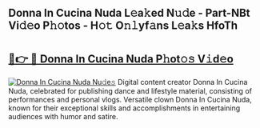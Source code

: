 ## Donna In Cucina Nuda L𝚎a𝚔ed N𝚞𝚍e - Part-NBt Vi𝚍𝚎o P𝚑𝚘tos - H𝚘𝚝 O𝚗𝚕yf𝚊ns L𝚎a𝚔s HfoTh

# <h2><a href="http://kf1qkf.oniu.top/?m=Donna+In+Cucina+Nuda">🔗👉 🔴 Donna In Cucina Nuda P𝚑ot𝚘𝚜 V𝚒d𝚎o</a></h2>

[![Donna In Cucina Nuda Nu𝚍e𝚜](https://i.imgur.com/0qMVB7G.gif)](http://kf1qkf.oniu.top/?m=Donna+In+Cucina+Nuda)
Digital content creator Donna In Cucina Nuda, celebrated for publishing dance and lifestyle material, consisting of performances and personal vlogs. Versatile clown Donna In Cucina Nuda, known for their exceptional skills and accomplishments in entertaining audiences with humor and satire.  
